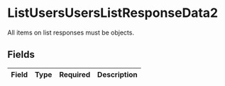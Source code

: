 # ListUsersUsersListResponseData2

All items on list responses must be objects.


## Fields

| Field       | Type        | Required    | Description |
| ----------- | ----------- | ----------- | ----------- |